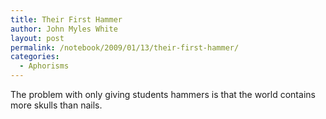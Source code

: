 ```yaml
---
title: Their First Hammer
author: John Myles White
layout: post
permalink: /notebook/2009/01/13/their-first-hammer/
categories:
  - Aphorisms
---
```


The problem with only giving students hammers is that the world contains more skulls than nails.
